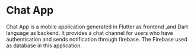 # Chat App
Chat App is a mobile application generated in Flutter as frontend ,and Dart language as backend.
It provides a chat channel for users who have authentication and sends notification through firebase.
The Firebase used as database in this application.
